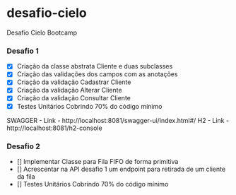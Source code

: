 # desafio-cielo
Desafio Cielo Bootcamp

### Desafio 1

- [x] Criação da classe abstrata Cliente e duas subclasses
- [x] Criação das validações dos campos com as anotações 
- [x] Criação da validação Cadastrar Cliente
- [x] Criação da validação Alterar Cliente
- [x] Criação da validação Consultar Cliente
- [x] Testes Unitários Cobrindo 70% do código mínimo

SWAGGER - Link - http://localhost:8081/swagger-ui/index.html#/
H2 - Link - http://localhost:8081/h2-console

### Desafio 2

- [] Implementar Classe para Fila FIFO de forma primitiva
- [] Acrescentar na API desafio 1 um endpoint para retirada de um cliente da fila 
- [] Testes Unitários Cobrindo 70% do código mínimo
